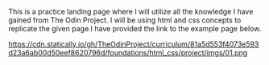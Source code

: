 This is a practice landing page where I will utilize all the knowledge I have gained from The Odin Project. I will be using html and css concepts to replicate the given page.I have provided the link to the example page below.

https://cdn.statically.io/gh/TheOdinProject/curriculum/81a5d553f4073e593d23a6ab00d50eef8620796d/foundations/html_css/project/imgs/01.png